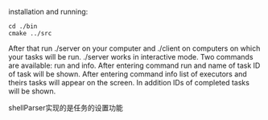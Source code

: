 installation and running:

    cd ./bin
    cmake ../src

After that run ./server on your computer and ./client on computers on which your tasks will be run.
./server works in interactive mode. Two commands are available: run and info. After entering command
run and name of task ID of task will be shown. After entering command info list of executors and theirs
tasks will appear on the screen. In addition IDs of completed tasks will be shown.

shellParser实现的是任务的设置功能
